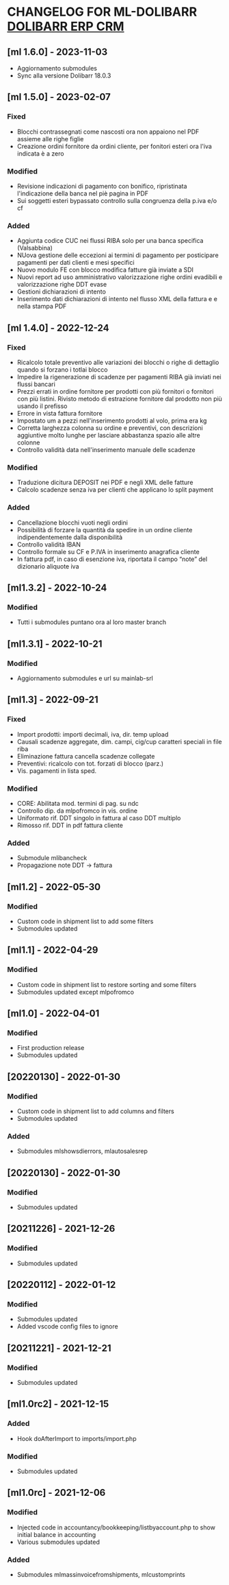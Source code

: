 # CHANGELOG FOR ML-DOLIBARR [DOLIBARR ERP CRM](https://www.dolibarr.org)

## [ml 1.6.0] - 2023-11-03

- Aggiornamento submodules
- Sync alla versione Dolibarr 18.0.3

## [ml 1.5.0] - 2023-02-07

### Fixed

- Blocchi contrassegnati come nascosti ora non appaiono nel PDF assieme alle righe figlie
- Creazione ordini fornitore da ordini cliente, per fonitori esteri ora l'iva indicata è a zero

### Modified

- Revisione indicazioni di pagamento con bonifico, ripristinata l'indicazione della banca nel piè pagina in PDF
- Sui soggetti esteri bypassato controllo sulla congruenza della p.iva e/o cf

### Added

- Aggiunta codice CUC nei flussi RIBA solo per una banca specifica (Valsabbina)
- NUova gestione delle eccezioni ai termini di pagamento per posticipare pagamenti per dati clienti e mesi specifici
- Nuovo modulo FE con blocco modifica fatture già inviate a SDI
- Nuovi report ad uso amministrativo valorizzazione righe ordini evadibili e valorizzazione righe DDT evase
- Gestioni dichiarazioni di intento
- Inserimento dati dichiarazioni di intento nel flusso XML della fattura e e nella stampa PDF

## [ml 1.4.0] - 2022-12-24

### Fixed

- Ricalcolo totale preventivo alle variazioni dei blocchi o righe di dettaglio quando si forzano i totlai blocco
- Impedire la rigenerazione di scadenze per pagamenti RIBA già inviati nei flussi bancari
- Prezzi errati in ordine fornitore per prodotti con più fornitori o fornitori con più listini. Rivisto metodo di 
  estrazione fornitore dal prodotto non più usando il prefisso
- Errore in vista fattura fornitore
- Impostato um a pezzi nell'inserimento prodotti al volo, prima era kg
- Corretta larghezza colonna su ordine e preventivi, con descrizioni aggiuntive molto lunghe per lasciare abbastanza 
  spazio alle altre colonne
- Controllo validità data nell'inserimento manuale delle scadenze

### Modified

- Traduzione dicitura DEPOSIT nei PDF e negli XML delle fatture
- Calcolo scadenze senza iva per clienti che applicano lo split payment

### Added

- Cancellazione blocchi vuoti negli ordini
- Possibilità di forzare la quantità da spedire in un ordine cliente indipendentemente dalla disponibilità
- Controllo validità IBAN
- Controllo formale su CF e P.IVA in inserimento anagrafica cliente
- In fattura pdf, in caso di esenzione iva, riportata il campo “note” del dizionario aliquote iva

## [ml1.3.2] - 2022-10-24

### Modified

- Tutti i submodules puntano ora al loro master branch

## [ml1.3.1] - 2022-10-21

### Modified

- Aggiornamento submodules e url su mainlab-srl

## [ml1.3] - 2022-09-21

### Fixed
- Import prodotti: importi decimali, iva, dir. temp upload
- Causali scadenze aggregate, dim. campi, cig/cup caratteri speciali in file riba
- Eliminazione fattura cancella scadenze collegate
- Preventivi: ricalcolo con tot. forzati di blocco (parz.)
- Vis. pagamenti in lista sped.

### Modified
- CORE: Abilitata mod. termini di pag. su ndc
- Controllo dip. da mlpofromco in vis. ordine
- Uniformato rif. DDT singolo in fattura al caso DDT multiplo
- Rimosso rif. DDT in pdf fattura cliente

### Added
- Submodule mlibancheck
- Propagazione note DDT -> fattura

## [ml1.2] - 2022-05-30

### Modified
- Custom code in shipment list to add some filters
- Submodules updated

## [ml1.1] - 2022-04-29

### Modified
- Custom code in shipment list to restore sorting and some filters
- Submodules updated except mlpofromco

## [ml1.0] - 2022-04-01

### Modified
- First production release
- Submodules updated

## [20220130] - 2022-01-30

### Modified
- Custom code in shipment list to add columns and filters
- Submodules updated

### Added
- Submodules mlshowsdierrors, mlautosalesrep

## [20220130] - 2022-01-30

### Modified
- Submodules updated

## [20211226] - 2021-12-26

### Modified
- Submodules updated

## [20220112] - 2022-01-12

### Modified
- Submodules updated
- Added vscode config files to ignore

## [20211221] - 2021-12-21

### Modified
- Submodules updated

## [ml1.0rc2] - 2021-12-15

### Added
- Hook doAfterImport to imports/import.php

### Modified
- Submodules updated

## [ml1.0rc] - 2021-12-06

### Modified
- Injected code in accountancy/bookkeeping/listbyaccount.php to show initial balance in accounting
- Various submodules updated

### Added
- Submodules mlmassinvoicefromshipments, mlcustomprints
